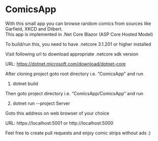 # ComicsApp
With this small app you can browse random comics from sources like Garfield, XKCD and Dilbert. <br/>
This app is implemented in .Net Core Blazor (ASP Core Hosted Model)


To build/run this, you need to have .netcore 3.1.201 or higher installed

Visit following url to download appropriate .netcore sdk version <br/>

URL: https://dotnet.microsoft.com/download/dotnet-core

After cloning project goto root directory i.e. “ComicsApp" and run

1) dotnet build

Then goto project directory i.e. “ComicsApp/ComicsApp” and run

2) dotnet run --project Server

Goto this address on web browser of your choice <br/>

URL: https://localhost:5001 or http://localhost:5000

Feel free to create pull requests and enjoy comic strips without ads :)
